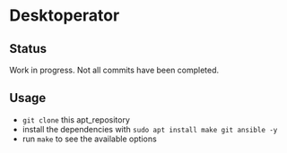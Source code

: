 # Desktoperator

## Status

Work in progress. Not all commits have been completed.

## Usage

* `git clone` this apt_repository
* install the dependencies with `sudo apt install make git ansible -y`
* run `make` to see the available options
